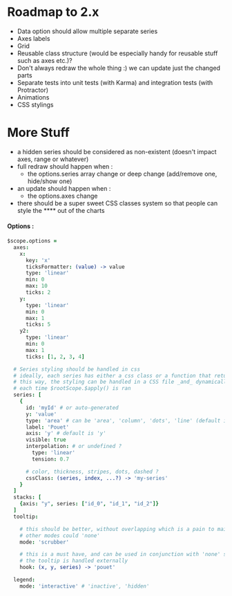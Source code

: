 # Roadmap to 2.x

+ Data option should allow multiple separate series
+ Axes labels
+ Grid
+ Reusable class structure (would be especially handy for reusable stuff such as axes etc.)?
+ Don't always redraw the whole thing :) we can update just the changed parts
+ Separate tests into unit tests (with Karma) and integration tests (with Protractor)
+ Animations
+ CSS stylings

# More Stuff

+ a hidden series should be considered as non-existent (doesn't impact axes, range or whatever)
+ full redraw should happen when :
  - the options.series array change or deep change (add/remove one, hide/show one)
+ an update should happen when :
  - the options.axes change
+ there should be a super sweet CSS classes system so that people can style the **** out of the charts

#### Options :

```coffeescript
$scope.options =
  axes:
    x:
      key: 'x'
      ticksFormatter: (value) -> value
      type: 'linear'
      min: 0
      max: 10
      ticks: 2
    y:
      type: 'linear'
      min: 0
      max: 1
      ticks: 5
    y2:
      type: 'linear'
      min: 0
      max: 1
      ticks: [1, 2, 3, 4]

  # Series styling should be handled in css
  # ideally, each series has either a css class or a function that returns a class
  # this way, the styling can be handled in a CSS file _and_ dynamically changed
  # each time $rootScope.$apply() is ran
  series: [
    {
      id: 'myId' # or auto-generated
      y: 'value'
      type: 'area' # can be 'area', 'column', 'dots', 'line' (default is 'line')
      label: 'Pouet'
      axis: 'y' # default is 'y'
      visible: true
      interpolation: # or undefined ?
        type: 'linear'
        tension: 0.7

      # color, thickness, stripes, dots, dashed ?
      cssClass: (series, index, ...?) -> 'my-series'
    }
  ]
  stacks: [
    {axis: "y", series: ["id_0", "id_1", "id_2"]}
  ]
  tooltip:

    # this should be better, without overlapping which is a pain to maitain
    # other modes could 'none'
    mode: 'scrubber'

    # this is a must have, and can be used in conjunction with 'none' so that
    # the tooltip is handled externally
    hook: (x, y, series) -> 'pouet'

  legend:
    mode: 'interactive' # 'inactive', 'hidden'
```
